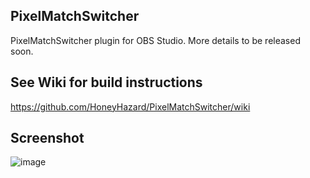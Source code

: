 ## PixelMatchSwitcher
PixelMatchSwitcher plugin for OBS Studio. More details to be released soon.

## See Wiki for build instructions
https://github.com/HoneyHazard/PixelMatchSwitcher/wiki

## Screenshot
![image](https://user-images.githubusercontent.com/8847050/88444561-9aabd480-cdd2-11ea-908c-ad99a457e32e.png)
